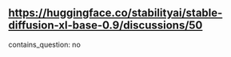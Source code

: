 ## https://huggingface.co/stabilityai/stable-diffusion-xl-base-0.9/discussions/50

contains_question: no
